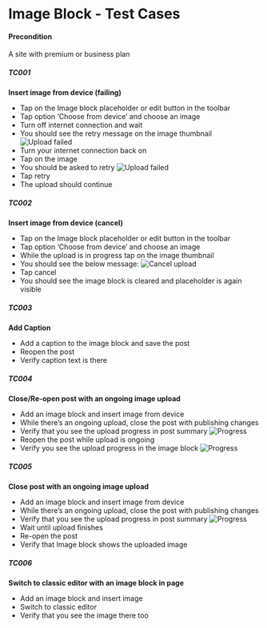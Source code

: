 
# Image Block - Test Cases

#### **Precondition**

A site with premium or business plan

##### TC001

**Insert image from device (failing)**

-   Tap on the Image block placeholder or edit button in the toolbar
-   Tap option ‘Choose from device’ and choose an image
-   Turn off internet connection and wait
-   You should see the retry message on the image thumbnail
![Upload failed](resources/image-upload-failed.png)
-   Turn your internet connection back on
-   Tap on the image
-   You should be asked to retry
![Upload failed](resources/retry-upload.png)
-   Tap retry
-   The upload should continue

##### TC002

**Insert image from device (cancel)**

-   Tap on the Image block placeholder or edit button in the toolbar
-   Tap option ‘Choose from device’ and choose an image
-   While the upload is in progress tap on the image thumbnail
-   You should see the below message:
![Cancel upload](resources/cancel-upload.png)
-   Tap cancel
-   You should see the image block is cleared and placeholder is again visible

##### TC003

**Add Caption**

-   Add a caption to the image block and save the post
-   Reopen the post
-   Verify caption text is there


##### TC004

**Close/Re-open post with an ongoing image upload**

-   Add an image block and insert image from device
-   While there’s an ongoing upload, close the post with publishing changes
-   Verify that you see the upload progress in post summary
![Progress](resources/upload-progress-posts-list.png)
-   Reopen the post while upload is ongoing
-   Verify you see the upload progress in the image block
![Progress](resources/upload-progress-image.png)

##### TC005

**Close post with an ongoing image upload**

-   Add an image block and insert image from device
-   While there’s an ongoing upload, close the post with publishing changes
-   Verify that you see the upload progress in post summary
![Progress](resources/upload-progress-posts-list.png)
-   Wait until upload finishes
-   Re-open the post
-   Verify that Image block shows the uploaded image

##### TC006

**Switch to classic editor with an image block in page**

-   Add an image block and insert image
-   Switch to classic editor
-   Verify that you see the image there too



